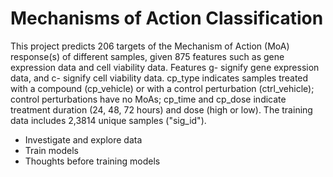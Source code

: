 # Mechanisms of Action Classification

This project predicts 206 targets of the Mechanism of Action (MoA) response(s) of different samples, given 875 features such as gene expression data and cell viability data. Features g- signify gene expression data, and c- signify cell viability data. cp_type indicates samples treated with a compound (cp_vehicle) or with a control perturbation (ctrl_vehicle); control perturbations have no MoAs; cp_time and cp_dose indicate treatment duration (24, 48, 72 hours) and dose (high or low). The training data includes 2,3814 unique samples ("sig_id").

* Investigate and explore data
* Train models
* Thoughts before training models
